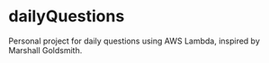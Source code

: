 # dailyQuestions
Personal project for daily questions using AWS Lambda, inspired by Marshall Goldsmith.
